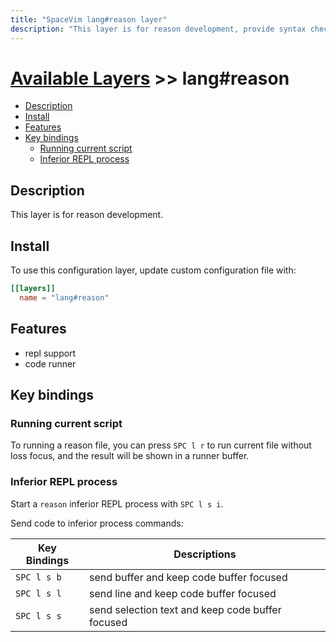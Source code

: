 ```yaml
---
title: "SpaceVim lang#reason layer"
description: "This layer is for reason development, provide syntax checking, code runner and repl support for reason file."
---
```


# [Available Layers](../../) >> lang#reason

<!-- vim-markdown-toc GFM -->

- [Description](#description)
- [Install](#install)
- [Features](#features)
- [Key bindings](#key-bindings)
  - [Running current script](#running-current-script)
  - [Inferior REPL process](#inferior-repl-process)

<!-- vim-markdown-toc -->

## Description

This layer is for reason development.

## Install

To use this configuration layer, update custom configuration file with:

```toml
[[layers]]
  name = "lang#reason"
```
## Features

- repl support
- code runner

## Key bindings

### Running current script

To running a reason file, you can press `SPC l r` to run current file without loss focus, and the result will be shown in a runner buffer.

### Inferior REPL process

Start a `reason` inferior REPL process with `SPC l s i`.

Send code to inferior process commands:

| Key Bindings | Descriptions                                     |
| ------------ | ------------------------------------------------ |
| `SPC l s b`  | send buffer and keep code buffer focused         |
| `SPC l s l`  | send line and keep code buffer focused           |
| `SPC l s s`  | send selection text and keep code buffer focused |


